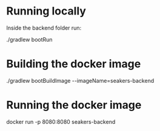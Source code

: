 # Running locally 
Inside the backend folder run: 

./gradlew bootRun

# Building the docker image
./gradlew bootBuildImage --imageName=seakers-backend

# Running the docker image
docker run -p 8080:8080 seakers-backend